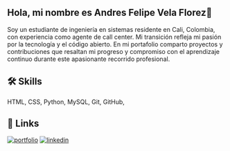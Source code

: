 
## Hola, mi nombre es Andres Felipe Vela Florez👋

Soy un estudiante de ingeniería en sistemas residente en Cali, Colombia, con experiencia como agente de call center. Mi transición refleja mi pasión por la tecnología y el código abierto. En mi portafolio comparto proyectos y contribuciones que resaltan mi progreso y compromiso con el aprendizaje continuo durante este apasionante recorrido profesional.

## 🛠 Skills
HTML, CSS, Python, MySQL, Git, GitHub, 


## 🔗 Links
[![portfolio](https://img.shields.io/badge/my_portfolio-000?style=for-the-badge&logo=ko-fi&logoColor=white)](https://andresfelipevela.net/)
[![linkedin](https://img.shields.io/badge/linkedin-0A66C2?style=for-the-badge&logo=linkedin&logoColor=white)](https://www.linkedin.com/in/andresvelaflorez/)

